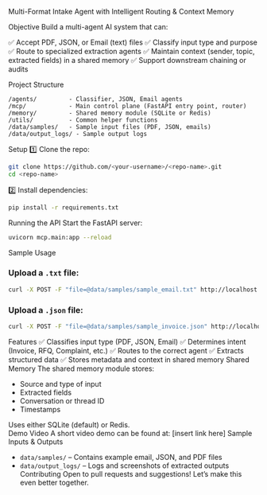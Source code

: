 Multi-Format Intake Agent with Intelligent Routing & Context Memory


Objective
Build a multi-agent AI system that can:

✅ Accept PDF, JSON, or Email (text) files
✅ Classify input type and purpose
✅ Route to specialized extraction agents
✅ Maintain context (sender, topic, extracted fields) in a shared memory
✅ Support downstream chaining or audits

Project Structure
```
/agents/         - Classifier, JSON, Email agents
/mcp/            - Main control plane (FastAPI entry point, router)
/memory/         - Shared memory module (SQLite or Redis)
/utils/          - Common helper functions
/data/samples/   - Sample input files (PDF, JSON, emails)
/data/output_logs/ - Sample output logs
```
Setup
1️⃣ Clone the repo:

```bash
git clone https://github.com/<your-username>/<repo-name>.git
cd <repo-name>
```

2️⃣ Install dependencies:

```bash
pip install -r requirements.txt
```
Running the API
Start the FastAPI server:

```bash
uvicorn mcp.main:app --reload
```
Sample Usage
### Upload a `.txt` file:

```bash
curl -X POST -F "file=@data/samples/sample_email.txt" http://localhost:8000/upload
```

### Upload a `.json` file:

```bash
curl -X POST -F "file=@data/samples/sample_invoice.json" http://localhost:8000/upload
```
Features
✅ Classifies input type (PDF, JSON, Email)
✅ Determines intent (Invoice, RFQ, Complaint, etc.)
✅ Routes to the correct agent
✅ Extracts structured data
✅ Stores metadata and context in shared memory
Shared Memory
The shared memory module stores:

- Source and type of input
- Extracted fields
- Conversation or thread ID
- Timestamps

Uses either SQLite (default) or Redis.    
Demo Video
A short video demo can be found at: [insert link here]
Sample Inputs & Outputs
- `data/samples/` – Contains example email, JSON, and PDF files
- `data/output_logs/` – Logs and screenshots of extracted outputs
Contributing
Open to pull requests and suggestions! Let’s make this even better together.

